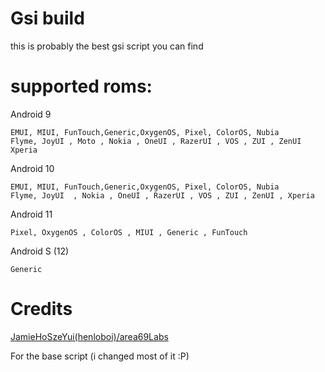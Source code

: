 # Gsi build
this is probably the best gsi script you can find


# supported roms:

Android 9
```
EMUI, MIUI, FunTouch,Generic,OxygenOS, Pixel, ColorOS, Nubia
Flyme, JoyUI , Moto , Nokia , OneUI , RazerUI , VOS , ZUI , ZenUI
Xperia
```

Android 10
```
EMUI, MIUI, FunTouch,Generic,OxygenOS, Pixel, ColorOS, Nubia
Flyme, JoyUI  , Nokia , OneUI , RazerUI , VOS , ZUI , ZenUI , Xperia
```
Android 11
```
Pixel, OxygenOS , ColorOS , MIUI , Generic , FunTouch
```
Android S (12)
```
Generic
```

# Credits
[JamieHoSzeYui(henloboi)/area69Labs](https://github.com/JamieHoSzeYui/GSI-Automation)


For the base script (i changed most of it :P)

